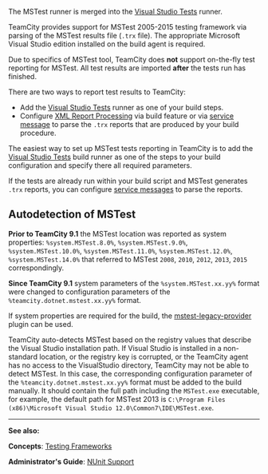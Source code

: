 [//]: # (title: MSTest Support)
[//]: # (auxiliary-id: MSTest Support)

<note>

The MSTest runner is merged into the [Visual Studio Tests](visual-studio-tests.md) runner.
</note>

TeamCity provides support for MSTest 2005\-2015 testing framework via parsing of the MSTest results file (`.trx` file). The appropriate Microsoft Visual Studio edition installed on the build agent is required.

Due to specifics of MSTest tool, TeamCity does __not__ support on\-the\-fly test reporting for MSTest. All test results are imported __after__ the tests run has finished.

There are two ways to report test results to TeamCity:
* Add the [Visual Studio Tests](visual-studio-tests.md) runner as one of your build steps.
* Configure [XML Report Processing](xml-report-processing.md) via build feature or via [service message](build-script-interaction-with-teamcity.md#Service+Messages) to parse the `.trx` reports that are produced by your build procedure.

The easiest way to set up MSTest tests reporting in TeamCity is to add the [Visual Studio Tests](visual-studio-tests.md) build runner as one of the steps to your build configuration and specify there all required parameters.

If the tests are already run within your build script and MSTest generates `.trx` reports, you can configure [service messages](build-script-interaction-with-teamcity.md#Service+Messages) to parse the reports.

## Autodetection of MSTest

__Prior to TeamCity 9.1__ the MSTest location was reported as system properties: `%system.MSTest.8.0%`, `%system.MSTest.9.0%`, `%system.MSTest.10.0%`, `%system.MSTest.11.0%`, `%system.MSTest.12.0%`, `%system.MSTest.14.0%` that referred to MSTest `2008`, `2010`, `2012`, `2013`, `2015` correspondingly. 

__Since TeamCity 9.1__ system parameters of the `%system.MSTest.xx.yy%` format were changed to configuration parameters of the `%teamcity.dotnet.mstest.xx.yy%` format.

If system properties are required for the build, the [mstest-legacy-provider](https://youtrack.jetbrains.com/issue/TW-41845) plugin can be used.

 TeamCity auto\-detects MSTest based on the registry values that describe the Visual Studio installation path. If Visual Studio is installed in a non\-standard location, or the registry key is corrupted, or the TeamCity agent has no access to the VisualStudio directory, TeamCity may not be able to detect MSTest. In this case, the corresponding configuration parameter of the `%teamcity.dotnet.mstest.xx.yy%` format must be added to the build manually. It should contain the full path including the `MSTest.exe` executable, for example, the default path for MSTest 2013 is `C:\Program Files (x86)\Microsoft Visual Studio 12.0\Common7\IDE\MSTest.exe`.

 
 
__ __

__See also:__

__Concepts__: [Testing Frameworks](testing-frameworks.md)

__Administrator's Guide__: [NUnit Support](nunit-support.md)
